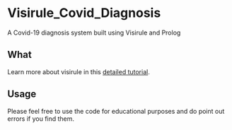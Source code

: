 # Visirule_Covid_Diagnosis
A Covid-19 diagnosis system built using Visirule and Prolog
## What
Learn more about visirule in this [detailed tutorial](https://www.academia.edu/3808963/VisiRule_Tutorial).  
## Usage
Please feel free to use the code for educational purposes and do point out errors if you find them. 
